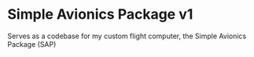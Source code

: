 # Simple Avionics Package v1
Serves as a codebase for my custom flight computer, the Simple Avionics Package (SAP)
